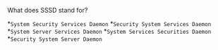 What does SSSD stand for?

*`System Security Services Daemon`
*`Security System Services Daemon`
*`System Server Services Daemon`
*`System Services Securities Daemon`
*`Security System Server Daemon`
